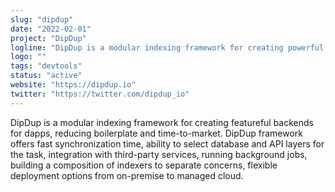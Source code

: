 ```yaml
---
slug: "dipdup"
date: "2022-02-01"
project: "DipDup"
logline: "DipDup is a modular indexing framework for creating powerful dapp-specific APIs."
logo: ""
tags: "devtools"
status: "active"
website: "https://dipdup.io"
twitter: "https://twitter.com/dipdup_io"
---
```


DipDup is a modular indexing framework for creating featureful backends for dapps, reducing boilerplate and time-to-market. DipDup framework offers fast synchronization time, ability to select database and API layers for the task, integration with third-party services, running background jobs, building a composition of indexers to separate concerns, flexible deployment options from on-premise to managed cloud.
